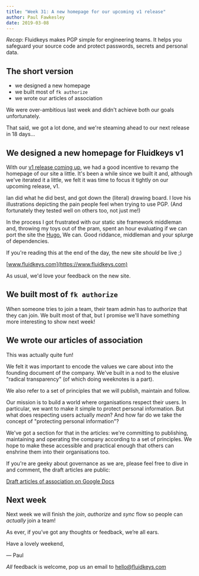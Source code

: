 ```yaml
---
title: "Week 31: A new homepage for our upcoming v1 release"
author: Paul Fawkesley
date: 2019-03-08
---
```


_Recap_: Fluidkeys makes PGP simple for engineering teams. It helps you safeguard your source code and protect passwords, secrets and personal data.

## The short version

* we designed a new homepage
* we built most of `fk authorize`
* we wrote our articles of association

We were over-ambitious last week and didn't achieve both our goals unfortunately.

That said, we got a lot done, and we're steaming ahead to our next release in 18 days...

## We designed a new homepage for Fluidkeys v1

With our [v1 release coming up,](https://www.fluidkeys.com/#roadmap) we had a good incentive to
revamp the homepage of our site a little.  It's been a while since we built it and, although we've
iterated it a little, we felt it was time to focus it tightly on our upcoming release, v1.

Ian did what he did best, and got down the (literal) drawing board. I love his illustrations
depicting the pain people feel when trying to use PGP. (And fortunately they tested well on others
too, not just me!)

In the process I got frustrated with our static site framework middleman and, throwing my toys out
of the pram, spent an hour evaluating if we can port the site the [Hugo.](https://gohugo.io/) We
can. Good riddance, middleman and your splurge of dependencies.

If you're reading this at the end of the day, the new site *should* be live ;)

[www.fluidkeys.com](https://www.fluidkeys.com)

As usual, we'd love your feedback on the new site.

## We built most of `fk authorize`

When someone tries to join a team, their team admin has to authorize that they can join. We built
most of that, but I promise we'll have something more interesting to show next week!

## We wrote our articles of association

This was actually quite fun!

We felt it was important to encode the values we care about into the founding document of the
company. We've built in a nod to the elusive "radical transparency" (of which doing weeknotes is a
part).

We also refer to a set of principles that we will publish, maintain and follow.

Our mission is to build a world where organisations respect their users. In particular, we want to
make it simple to protect personal information. But what does respecting users actually *mean*? And
how far do we take the concept of "protecting personal information"?

We've got a section for that in the articles: we're committing to publishing, maintaining and
operating the company according to a set of principles. We hope to make these accessible and
practical enough that others can enshrine them into their organisations too.

If you're are geeky about governance as we are, please feel free to dive in and comment, the draft
articles are public:

[Draft articles of association on Google Docs](https://docs.google.com/document/d/1gc07DNbxfjRct6t3Rv_X4-chBrhFWtuCBoRSKaJBKAY/edit?usp=sharing)

## Next week

Next week we will finish the *join*, *authorize* and *sync* flow so people can *actually* join a
team!

As ever, if you’ve got any thoughts or feedback, we’re all ears.

Have a lovely weekend,

— Paul

*All* feedback is welcome, pop us an email to
[hello@fluidkeys.com](mailto:hello@fluidkeys.com)
